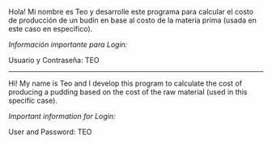 Hola! Mi nombre es Teo y desarrolle este programa para calcular el costo de producción de un budín en base al costo de la materia prima (usada en este caso en especifico).

*Información importante para Login:*

Usuario y Contraseña: TEO
 
--------------------------------------------------------------------------------------

Hi! My name is Teo and I develop this program to calculate the cost of producing a pudding based on the cost of the raw material (used in this specific case).

*Important information for Login:*

User and Password: TEO
